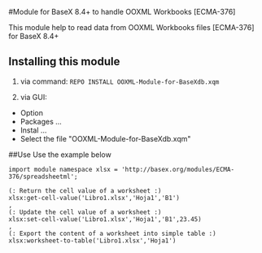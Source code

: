 #Module for BaseX 8.4+ to handle OOXML Workbooks [ECMA-376]

This module help to read data from OOXML Workbooks files [ECMA-376] for BaseX 8.4+

## Installing this module

1. via command:
    ```REPO INSTALL OOXML-Module-for-BaseXdb.xqm```
    
2. via GUI:
 * Option
 * Packages ...
 * Instal ...
 * Select the file "OOXML-Module-for-BaseXdb.xqm"

##Use
Use the example below 

```xquery
import module namespace xlsx = 'http://basex.org/modules/ECMA-376/spreadsheetml';

(: Return the cell value of a worksheet :)
xlsx:get-cell-value('Libro1.xlsx','Hoja1','B1')
,
(: Update the cell value of a worksheet :)
xlsx:set-cell-value('Libro1.xlsx','Hoja1','B1',23.45)
,
(: Export the content of a worksheet into simple table :)
xlsx:worksheet-to-table('Libro1.xlsx','Hoja1')
```


